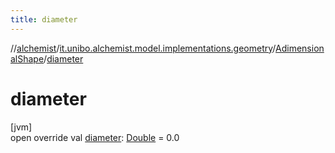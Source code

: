 ```yaml
---
title: diameter
---
```

//[alchemist](../../../index.html)/[it.unibo.alchemist.model.implementations.geometry](../index.html)/[AdimensionalShape](index.html)/[diameter](diameter.html)



# diameter



[jvm]\
open override val [diameter](diameter.html): [Double](https://kotlinlang.org/api/latest/jvm/stdlib/kotlin/-double/index.html) = 0.0




